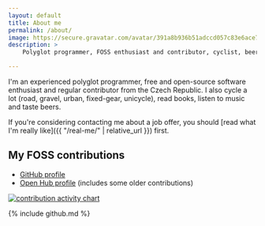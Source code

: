 ```yaml
---
layout: default
title: About me
permalink: /about/
image: https://secure.gravatar.com/avatar/391a8b936b51adccd057c83e6ace7241
description: >
    Polyglot programmer, FOSS enthusiast and contributor, cyclist, beer lover.

---
```


I'm an experienced polyglot programmer, free and open-source software
enthusiast and regular contributor from the Czech Republic. I also cycle a
lot (road, gravel, urban, fixed-gear, unicycle), read books, listen to music
and taste beers.

If you're considering contacting me about a job offer, you should [read what
I'm really like]({{ "/real-me/" | relative_url }}) first.

## My FOSS contributions

* [GitHub profile](https://github.com/liskin)
* [Open Hub profile](https://www.openhub.net/accounts/Liskni_si) (includes
  some older contributions)

[![contribution activity chart](https://ghchart.rshah.org/liskin)](https://github.com/liskin)

{% include github.md %}

